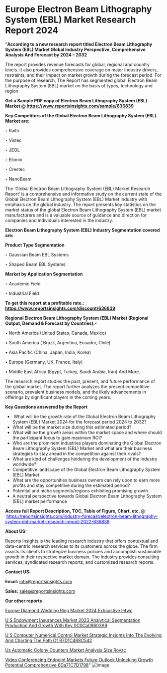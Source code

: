 # Europe Electron Beam Lithography System (EBL) Market Research Report 2024

"<strong>According to a new research report titled Electron Beam Lithography System (EBL) Market Global Industry Perspective, Comprehensive Analysis And Forecast by 2024 – 2032</strong>

The report provides revenue forecasts for global, regional and country levels. It also provides comprehensive coverage on major industry drivers, restraints, and their impact on market growth during the forecast period. For the purpose of research, The Report has segmented global Electron Beam Lithography System (EBL) market on the basis of types, technology and region

<strong>Get a Sample PDF copy of Electron Beam Lithography System (EBL) Market </strong><strong>@<a href=https://www.reportsinsights.com/sample/636839 style=color:#0000ff;> https://www.reportsinsights.com/sample/636839</a></strong></font>

<strong>Key Competitors of the Global Electron Beam Lithography System (EBL) Market are:</strong>

‣ Raith

‣ Vistec

‣ JEOL

‣ Elionix

‣ Crestec

‣ NanoBeam

The ‘Global Electron Beam Lithography System (EBL) Market Research Report’ is a comprehensive and informative study on the current state of the Global Electron Beam Lithography System (EBL) Market industry with emphasis on the global industry. The report presents key statistics on the market status of the global Electron Beam Lithography System (EBL) market manufacturers and is a valuable source of guidance and direction for companies and individuals interested in the industry.

<strong>Electron Beam Lithography System (EBL) Industry Segmentation covered are:</strong>

<strong>Product Type Segmentation</strong>

‣    Gaussian Beam EBL Systems

‣ Shaped Beam EBL Systems

<strong>Market by Application Segmentation</strong>

‣   Academic Field

‣ Industrial Field

<strong>To get this report at a profitable rate.: <a href=https://www.reportsinsights.com/discount/636839 style=color:#0000ff;>https://www.reportsinsights.com/discount/636839</a></strong></font>

<strong>Regional Electron Beam Lithography System (EBL) Market (Regional Output, Demand &amp; Forecast by Countries):-</strong>

• North America (United States, Canada, Mexico)

• South America ( Brazil, Argentina, Ecuador, Chile)

• Asia Pacific (China, Japan, India, Korea)

• Europe (Germany, UK, France, Italy)

• Middle East Africa (Egypt, Turkey, Saudi Arabia, Iran) And More.

The research report studies the past, present, and future performance of the global market. The report further analyzes the present competitive scenario, prevalent business models, and the likely advancements in offerings by significant players in the coming years.

<strong>Key Questions answered by the Report</strong>
<ul>
  <li> What will be the growth rate of the Global Electron Beam Lithography System (EBL) Market 2024 for the forecast period 2024 to 2032?</li>
  <li>What will be the market size during this estimated period?</li>
  <li>What will be the growth areas within the market space and where should the participant focus to gain maximum ROI?</li>
  <li>Who are the prominent industries players dominating the Global Electron Beam Lithography System (EBL) Market and what are their business strategies to stay ahead in the competition against their rivals?</li>
  <li>What are kind of challenges hindering the development of the industry worldwide?</li>
  <li>Competitive landscape of the Global Electron Beam Lithography System (EBL) Market</li>
  <li>What are the opportunities business owners can rely upon to earn more profits and stay competitive during the estimated period?</li>
  <li>Potential and niche segments/regions exhibiting promising growth</li>
  <li>A neutral perspective towards Global Electron Beam Lithography System (EBL) market performance</li>
</ul>
<strong>Access full Report Description, TOC, Table of Figure, Chart, etc. </strong>@  <a href=https://reportsinsights.com/industry-forecast/electron-beam-lithography-system-ebl-market-research-report-2022-636839 style=color:#0000ff;>https://reportsinsights.com/industry-forecast/electron-beam-lithography-system-ebl-market-research-report-2022-636839</a></font>

<strong><strong>About US</strong>:</strong>

Reports Insights is the leading research industry that offers contextual and data-centric research services to its customers across the globe. The firm assists its clients to strategize business policies and accomplish sustainable growth in their respective market domain. The industry provides consulting services, syndicated research reports, and customized research reports.

<strong>Contact US:</strong>

<p class=""""><b>Email:</b> <a href=mailto:info@reportsinsights.com>info@reportsinsights.com</a></p>
<p class=""""><b>Sales:</b> <a href=mailto:sales@reportsinsights.com>sales@reportsinsights.com</a></p>

<strong>Our other reports</strong>

<a href=https://www.linkedin.com/pulse/europe-diamond-wedding-ring-market-2024-exhaustive-ietwc/>Europe Diamond Wedding Ring Market 2024 Exhaustive Ietwc</a>

<a href=https://medium.com/@yadavahaan91/u-s-endowment-insurances-market-2023-analytical-segmentation-production-and-growth-with-key-0c0ca08603a9>U S Endowment Insurances Market 2023 Analytical Segmentation Production And Growth With Key 0C0Ca08603A9</a>

<a href=https://medium.com/@amanmandal1286/u-s-computer-numerical-control-market-strategic-insights-into-the-evolving-and-charting-the-path-of-b7d1c468c542>U S Computer Numerical Control Market Strategic Insights Into The Evolving And Charting The Path Of B7D1C468C542</a>

<a href=https://www.linkedin.com/pulse/us-automatic-colony-counters-market-analysis-size-rovzc/>Us Automatic Colony Counters Market Analysis Size Rovzc</a>

<a href=https://medium.com/@gd336335/video-conferencing-endpoint-markets-future-outlook-unlocking-growth-potential-comprehensive-6da71c7d1798>Video Conferencing Endpoint Markets Future Outlook Unlocking Growth Potential Comprehensive 6Da71C7D1798</a>"
![image](https://github.com/Reportsinsights123/RIgrowth/assets/158415881/ea9dd45a-2e64-4637-8316-3350f5f0673c)
